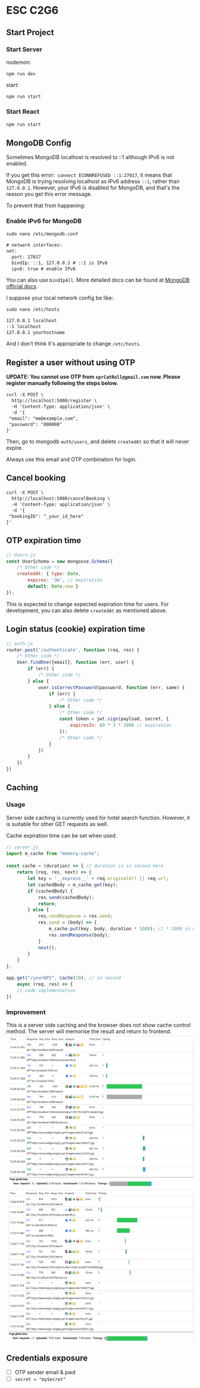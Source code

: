 # ESC C2G6

## Start Project
### Start Server
nodemon:
```
npm run dev
```
start:
```
npm run start
```

### Start React
```
npm run start
```

## MongoDB Config
Sometimes MongoDB localhost is resolved to ::1 although IPv6 is not enabled.

If you get this error:```
connect ECONNREFUSED ::1:27017```, it means that MongoDB is trying resolving localhost as IPv6 address ```::1```, rather than ```127.0.0.1```. However, your IPv6 is disabled for MongoDB, and that's the reason you get this error message.

To prevent that from happening:
### Enable IPv6 for MongoDB
```
sudo nano /etc/mongodb.conf
```
```
# network interfaces:
net:
  port: 27017
  bindIp: ::1, 127.0.0.1 # ::1 is IPv6
  ipv6: true # enable IPv6
```
You can also use ```bindIpAll```. More detailed docs can be found at [MongoDB official docs](https://www.mongodb.com/docs/manual/reference/configuration-options/#net-options).

I suppose your local network config be like:
```
sudo nano /etc/hosts
```
```
127.0.0.1 localhost
::1 localhost
127.0.0.1 yourhostname
```

And I don't think it's appropriate to change ```/etc/hosts```.
## Register a user without using OTP
**UPDATE: You cannot use OTP from ```sprCatRoll@gmail.com``` now. Please register manually following the steps below.**
```
curl -X POST \
  http://localhost:5000/register \
  -H 'Content-Type: application/json' \
  -d '{
 "email": "me@example.com",
 "password": "000000"
}'
```
Then, go to mongodb ```auth/users```, and delete ```createdAt``` so that it will never expire.

Always use this email and OTP combination for login.

## Cancel booking
```
curl -X POST \
  http://localhost:5000/cancelBooking \
  -H 'Content-Type: application/json' \
  -d '{
 "bookingID": "_your_id_here"
}'
```

## OTP expiration time
```javascript
// Users.js
const UserSchema = new mongoose.Schema({
    /* Other code */
    createdAt: { type: Date, 
        expires: '3m', // expiration
        default: Date.now }
});
```
This is expected to change expected expiration time for users. For development, you can also delete ```createdAt``` as mentioned above.

## Login status (cookie) expiration time
```javascript
// auth.js
router.post('/authenticate', function (req, res) {
    /* Other code */
    User.findOne({email}, function (err, user) {
        if (err) {
            /* Other code */
        } else {
            user.isCorrectPassword(password, function (err, same) {
                if (err) {
                    /* Other code */
                } else {
                    /* Other code */
                    const token = jwt.sign(payload, secret, {
                        expiresIn: 60 * 3 * 2000 // expiration
                    });
                    /* Other code */
                }
            })
        }
    })
})
```

## Caching
### Usage
Server side caching is currently used for hotel search function. However, it is suitable for other GET requests as well.

Cache expiration time can be set when used.
```javascript
// server.js
import m_cache from "memory-cache";

const cache = (duration) => { // duration is in second here
    return (req, res, next) => {
        let key = '__express__' + req.originalUrl || req.url;
        let cachedBody = m_cache.get(key);
        if (cachedBody) {
            res.send(cachedBody);
            return;
        } else {
            res.sendResponse = res.send;
            res.send = (body) => {
                m_cache.put(key, body, duration * 1000); // * 1000 in ms
                res.sendResponse(body);
            }
            next();
        }
    }
};
```

```javascript
app.get("/yourAPI", cache(10), // in second
    async (req, res) => {
    // code implementation
})
```

### Improvement
This is a server side caching and the browser does not show cache control method. The server will memorise the result and return to frontend.
![Without_Caching](assets/no_cache.png)
![With_Caching](assets/w_cache.png)

## Credentials exposure
 - [ ] OTP sender email & pwd
 - [ ] ```secret = "mySecret"```